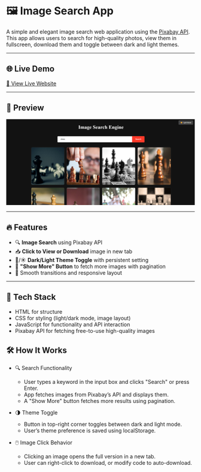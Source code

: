 # 🖼️ Image Search App

A simple and elegant image search web application using the [Pixabay API](https://pixabay.com/api/). This app allows users to search for high-quality photos, view them in fullscreen, download them and toggle between dark and light themes.

---
## 🌐 Live Demo

[🔗 View Live Website](https://sarthdhakade963.github.io/Image_Search_Gallery/) 

---

## 📸 Preview

![Image_Search_Gallery_Screenshot](./screenshot.png)

---

## 🔥 Features

- 🔍 **Image Search** using Pixabay API
- 📥 **Click to View or Download** image in new tab
- 🌙/☀️ **Dark/Light Theme Toggle** with persistent setting
- 🔁 **"Show More" Button** to fetch more images with pagination
- 🎨 Smooth transitions and responsive layout

---

## 🧠 Tech Stack
- HTML for structure
- CSS for styling (light/dark mode, image layout)
- JavaScript for functionality and API interaction
- Pixabay API for fetching free-to-use high-quality images

## 🛠️ How It Works
- 🔍 Search Functionality
  - User types a keyword in the input box and clicks "Search" or press Enter.
  - App fetches images from Pixabay’s API and displays them.
  - A "Show More" button fetches more results using pagination.

- 🌗 Theme Toggle
  - Button in top-right corner toggles between dark and light mode.
  - User’s theme preference is saved using localStorage.

- 🖱️ Image Click Behavior
  - Clicking an image opens the full version in a new tab.
  - User can right-click to download, or modify code to auto-download.


